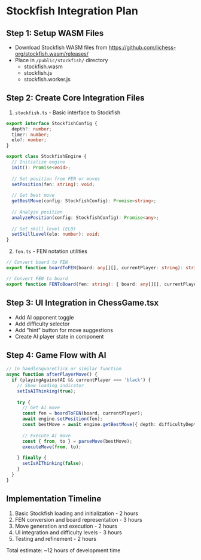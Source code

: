 # Stockfish Integration Plan

## Step 1: Setup WASM Files
- Download Stockfish WASM files from https://github.com/lichess-org/stockfish.wasm/releases/
- Place in `/public/stockfish/` directory
  - stockfish.wasm
  - stockfish.js
  - stockfish.worker.js

## Step 2: Create Core Integration Files
1. `stockfish.ts` - Basic interface to Stockfish
```typescript
export interface StockfishConfig {
  depth?: number;
  time?: number;
  elo?: number; 
}

export class StockfishEngine {
  // Initialize engine
  init(): Promise<void>;
  
  // Set position from FEN or moves
  setPosition(fen: string): void;
  
  // Get best move
  getBestMove(config: StockfishConfig): Promise<string>;
  
  // Analyze position
  analyzePosition(config: StockfishConfig): Promise<any>;
  
  // Set skill level (ELO)
  setSkillLevel(elo: number): void;
}
```

2. `fen.ts` - FEN notation utilities
```typescript
// Convert board to FEN
export function boardToFEN(board: any[][], currentPlayer: string): string;

// Convert FEN to board
export function FENToBoard(fen: string): { board: any[][], currentPlayer: string };
```

## Step 3: UI Integration in ChessGame.tsx
- Add AI opponent toggle
- Add difficulty selector 
- Add "hint" button for move suggestions
- Create AI player state in component

## Step 4: Game Flow with AI
```typescript
// In handleSquareClick or similar function
async function afterPlayerMove() {
  if (playingAgainstAI && currentPlayer === 'black') {
    // Show loading indicator
    setIsAIThinking(true);
    
    try {
      // Get AI move
      const fen = boardToFEN(board, currentPlayer);
      await engine.setPosition(fen);
      const bestMove = await engine.getBestMove({ depth: difficultyDepth });
      
      // Execute AI move
      const { from, to } = parseMove(bestMove);
      executeMove(from, to);
      
    } finally {
      setIsAIThinking(false);
    }
  }
}
```

## Implementation Timeline
1. Basic Stockfish loading and initialization - 2 hours
2. FEN conversion and board representation - 3 hours
3. Move generation and execution - 2 hours  
4. UI integration and difficulty levels - 3 hours
5. Testing and refinement - 2 hours

Total estimate: ~12 hours of development time